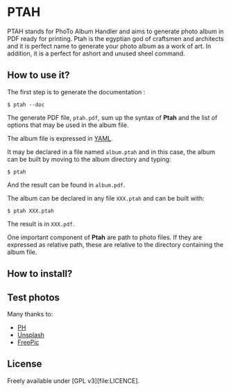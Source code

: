 #  PTAH

PTAH stands for PhoTo Album Handler and aims to generate photo album in PDF ready for printing. Ptah is the egyptian god of craftsmen and architects and it is perfect name to generate your photo album as a work of art. In addition, it is a perfect for ashort and unused sheel command.


## How to use it?

The first step is to generate the documentation :

	$ ptah --doc

The generate PDF file, `ptah.pdf`, sum up the syntax of **Ptah** and
the list of options that may be used in the album file.

The album file is expressed in [YAML](https://yaml.org/spec/history/2001-12-10.html).

It may be declared in a file named  `album.ptah` and in this case, the
album can be built by moving to the album directory and typing:

	$ ptah

And the result can be found in `album.pdf`.

The album can be declared in any file `XXX.ptah` and can be built with:

	$ ptah XXX.ptah

The result is in `XXX.pdf`.

One important component of **Ptah** are path to photo files. If they
are expressed as relative path, these are relative to the directory
containing the album file.


## How to install?


## Test photos

Many thanks to:
* [PH](https://pxhere.com/)
* [Unsplash](https://unsplash.com)
* [FreePic](https://www.freepik.com)

## License

Freely available under [GPL v3][file:LICENCE].

